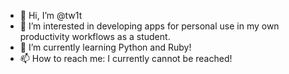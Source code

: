 - 👋 Hi, I’m @tw1t
- 👀 I’m interested in developing apps for personal use in my own productivity workflows as a student.
- 🌱 I’m currently learning Python and Ruby!
- 📫 How to reach me: I currently cannot be reached!
